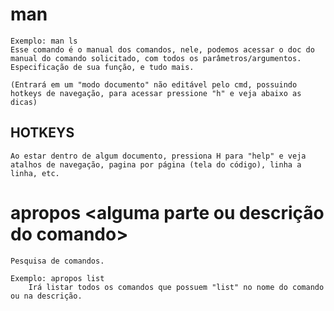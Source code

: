 
# man <nome do comando>
    Exemplo: man ls
    Esse comando é o manual dos comandos, nele, podemos acessar o doc do manual do comando solicitado, com todos os parâmetros/argumentos. Especificação de sua função, e tudo mais.

    (Entrará em um "modo documento" não editável pelo cmd, possuindo hotkeys de navegação, para acessar pressione "h" e veja abaixo as dicas)

## HOTKEYS
    Ao estar dentro de algum documento, pressiona H para "help" e veja atalhos de navegação, pagina por página (tela do código), linha a linha, etc.

# apropos <alguma parte ou descrição do comando>
    Pesquisa de comandos.

    Exemplo: apropos list
        Irá listar todos os comandos que possuem "list" no nome do comando ou na descrição.